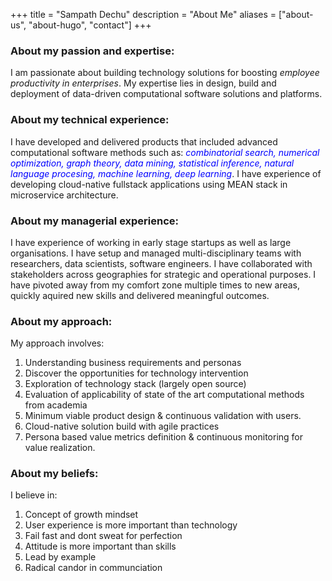 +++
title = "Sampath Dechu"
description = "About Me"
aliases = ["about-us", "about-hugo", "contact"]
+++

### About my passion and expertise:
I am passionate about building technology solutions for boosting *employee productivity in enterprises*. My expertise lies in design, build and deployment of data-driven computational software solutions and platforms.

### About my technical experience: 
I have developed and delivered products that included advanced computational software methods  such as: <span style="color: blue"> *combinatorial search, numerical optimization, graph theory, data mining, statistical inference, natural language procesing, machine learning, deep learning*</span>. I have experience of developing cloud-native fullstack applications using MEAN stack in microservice architecture. 

### About my managerial experience:
I have experience of working in early stage startups as well as large organisations. I have setup and managed multi-disciplinary teams with researchers, data scientists, software engineers. I have collaborated with stakeholders across geographies for strategic and operational purposes. I have pivoted away from my comfort zone multiple times to new areas, quickly aquired new skills and delivered meaningful outcomes.  

### About my approach:
My approach involves:  
   1. Understanding business requirements and personas
   1. Discover the opportunities for technology intervention 
   1. Exploration of technology stack (largely open source)
   1. Evaluation of applicability of state of the art computational methods from academia
   1. Minimum viable product design & continuous validation with users. 
   1. Cloud-native solution build with agile practices
   1. Persona based value metrics definition & continuous monitoring for value realization.

### About my beliefs:
I believe in:
   1. Concept of growth mindset
   1. User experience is more important than technology
   1. Fail fast and dont sweat for perfection
   1. Attitude is more important than skills
   1. Lead by example
   1. Radical candor in communciation
